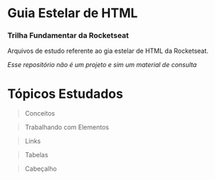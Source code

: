 # Guia Estelar de HTML
<h3> Trilha Fundamentar da Rocketseat </h3>

<p>
    Arquivos de estudo referente ao gia estelar de HTML da Rocketseat.
</p>
<em>
    <p>Esse repositório não é um projeto e sim um material de consulta</p>
</em>

# Tópicos Estudados

> Conceitos

> Trabalhando com Elementos

> Links

> Tabelas

> Cabeçalho